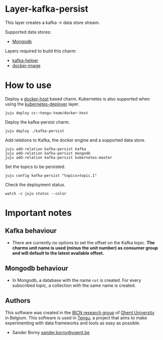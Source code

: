 # Layer-kafka-persist

This layer creates a kafka -> data store stream.

Supported data stores:
- [Mongodb](https://jujucharms.com/mongodb/)

Layers required to build this charm:
 - [kafka-helper](https://github.com/tengu-team/layer-kafka-helper)
 - [docker-image](https://github.com/tengu-team/layer-docker-image)

# How to use
Deploy a [docker-host](https://github.com/tengu-team/layer-docker-host) based charm.
Kubernetes is also supported when using the [kubernetes-deployer](https://github.com/tengu-team/layer-kubernetes-deployer) layer.
```
juju deploy cs:~tengu-team/docker-host
```
Deploy the kafka-persist charm.
```
juju deploy ./kafka-persist
```
Add relations to Kafka, the docker engine and a supported data store.
```
juju add-relation kafka-persist kafka
juju add-relation kafka-persist mongodb
juju add-relation kafka-persist kubernetes-master
```
Set the topics to be persisted.
```
juju config kafka-persist "topics=topic.1"
```
Check the deployment status.
```
watch -c juju status --color
```


# Important notes

## Kafka behaviour
- There are currently no options to set the offset on the Kafka topic.
**The charms unit name is used (minus the unit number) as consumer group and will
default to the latest available offset.**

## Mongodb behaviour
- In Mongodb, a database with the name `cot` is created.
For every subscribed topic, a collection with the same name is created.

## Authors

This software was created in the [IBCN research group](https://www.ibcn.intec.ugent.be/) of [Ghent University](https://www.ugent.be/en) in Belgium. This software is used in [Tengu](http://tengu.intec.ugent.be), a project that aims to make experimenting with data frameworks and tools as easy as possible.

 - Sander Borny <sander.borny@ugent.be>